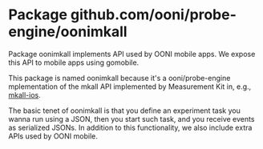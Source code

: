 # Package github.com/ooni/probe-engine/oonimkall

Package oonimkall implements API used by OONI mobile apps. We
expose this API to mobile apps using gomobile.

This package is named oonimkall because it's a ooni/probe-engine
mplementation of the mkall API implemented by Measurement Kit
in, e.g., [mkall-ios](https://github.com/measurement-kit/mkall-ios).

The basic tenet of oonimkall is that you define an experiment
task you wanna run using a JSON, then you start such task, and
you receive events as serialized JSONs. In addition to this
functionality, we also include extra APIs used by OONI mobile.
